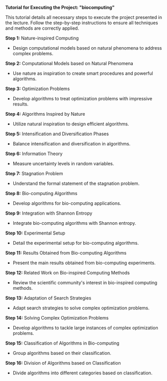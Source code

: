 **Tutorial for Executing the Project: "biocomputing"**

This tutorial details all necessary steps to execute the project presented in the lecture. Follow the step-by-step instructions to ensure all techniques and methods are correctly applied.

**Step 1:** Nature-inspired Computing
- Design computational models based on natural phenomena to address complex problems.
  
**Step 2:** Computational Models based on Natural Phenomena
- Use nature as inspiration to create smart procedures and powerful algorithms.

**Step 3:** Optimization Problems
- Develop algorithms to treat optimization problems with impressive results.

**Step 4:** Algorithms Inspired by Nature
- Utilize natural inspiration to design efficient algorithms.

**Step 5:** Intensification and Diversification Phases
- Balance intensification and diversification in algorithms.

**Step 6:** Information Theory
- Measure uncertainty levels in random variables.

**Step 7:** Stagnation Problem
- Understand the formal statement of the stagnation problem.

**Step 8:** Bio-computing Algorithms
- Develop algorithms for bio-computing applications.

**Step 9:** Integration with Shannon Entropy
- Integrate bio-computing algorithms with Shannon entropy.

**Step 10:** Experimental Setup
- Detail the experimental setup for bio-computing algorithms.

**Step 11:** Results Obtained from Bio-computing Algorithms
- Present the main results obtained from bio-computing experiments.

**Step 12:** Related Work on Bio-inspired Computing Methods
- Review the scientific community's interest in bio-inspired computing methods.

**Step 13:** Adaptation of Search Strategies
- Adapt search strategies to solve complex optimization problems.

**Step 14:** Solving Complex Optimization Problems
- Develop algorithms to tackle large instances of complex optimization problems.

**Step 15:** Classification of Algorithms in Bio-computing
- Group algorithms based on their classification.

**Step 16:** Division of Algorithms based on Classification
- Divide algorithms into different categories based on classification.